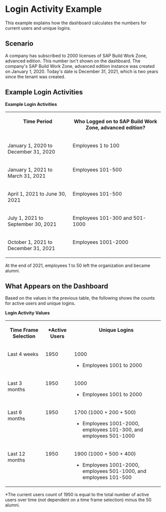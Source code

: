 <!-- loioa3154ab67da94638a7f579d836a002e0 -->

# Login Activity Example

This example explains how the dashboard calculates the numbers for current users and unique logins.



## Scenario

A company has subscribed to 2000 licenses of SAP Build Work Zone, advanced edition. This number isn't shown on the dashboard. The company's SAP Build Work Zone, advanced edition instance was created on January 1, 2020. Today's date is December 31, 2021, which is two years since the tenant was created.



## Example Login Activities

**Example Login Activities**


<table>
<tr>
<th valign="top">

Time Period



</th>
<th valign="top">

Who Logged on to SAP Build Work Zone, advanced edition?



</th>
</tr>
<tr>
<td valign="top">

January 1, 2020 to December 31, 2020



</td>
<td valign="top">

Employees 1 to 100



</td>
</tr>
<tr>
<td valign="top">

January 1, 2021 to March 31, 2021



</td>
<td valign="top">

Employees 101-500



</td>
</tr>
<tr>
<td valign="top">

April 1, 2021 to June 30, 2021



</td>
<td valign="top">

Employees 101-500



</td>
</tr>
<tr>
<td valign="top">

July 1, 2021 to September 30, 2021



</td>
<td valign="top">

Employees 101-300 and 501-1000



</td>
</tr>
<tr>
<td valign="top">

October 1, 2021 to December 31, 2021



</td>
<td valign="top">

Employees 1001-2000



</td>
</tr>
</table>

At the end of 2021, employees 1 to 50 left the organization and became alumni.



## What Appears on the Dashboard

Based on the values in the previous table, the following shows the counts for active users and unique logins.

**Login Activity Values**


<table>
<tr>
<th valign="top">

Time Frame Selection



</th>
<th valign="top">

\*Active Users



</th>
<th valign="top">

Unique Logins



</th>
</tr>
<tr>
<td valign="top">

Last 4 weeks



</td>
<td valign="top">

1950



</td>
<td valign="top">

1000

-   Employees 1001 to 2000




</td>
</tr>
<tr>
<td valign="top">

Last 3 months



</td>
<td valign="top">

1950



</td>
<td valign="top">

1000

-   Employees 1001 to 2000




</td>
</tr>
<tr>
<td valign="top">

Last 6 months



</td>
<td valign="top">

1950



</td>
<td valign="top">

1700 \(1000 + 200 + 500\)

-   Employees 1001-2000, employees 101-300, and employees 501-1000




</td>
</tr>
<tr>
<td valign="top">

Last 12 months



</td>
<td valign="top">

1950



</td>
<td valign="top">

1900 \(1000 + 500 + 400\)

-   Employees 1001-2000, employees 501-1000, and employees 101-500




</td>
</tr>
</table>

\*The current users count of 1950 is equal to the total number of active users over time \(not dependent on a time frame selection\) minus the 50 alumni.

